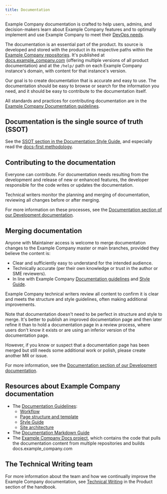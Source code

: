 ```yaml
---
title: Documentation
---
```


Example Company documentation is crafted to help users, admins, and decision-makers
learn about Example Company features and to optimally implement and use Example Company to meet
their [DevOps needs](https://about.example_company.com/stages-devops-lifecycle/).

The documentation is an essential part of the product. Its source is developed
and stored with the product in its respective paths within the
[Example Company repositories](https://docs.example_company.com/ee/development/documentation/site_architecture/#architecture).
It's published at [docs.example_company.com](https://docs.example_company.com) (offering multiple
versions of all product documentation) and at the `/help/` path on each Example Company
instance's domain, with content for that instance's version.

Our goal is to create documentation that is accurate and easy
to use. The documentation should be easy to browse or search for the information you need, and
it should be easy to contribute to the documentation itself.

All standards and practices for contributing documentation are in the
[Example Company Documentation guidelines](https://docs.example_company.com/ee/development/documentation/).

## Documentation is the single source of truth (SSOT)

See the [SSOT section in the Documentation Style Guide](https://docs.example_company.com/ee/development/documentation/styleguide/#documentation-is-the-single-source-of-truth-ssot),
and especially read the [docs-first methodology](https://docs.example_company.com/ee/development/documentation/styleguide/#docs-first-methodology).

## Contributing to the documentation

Everyone can contribute. For documentation needs resulting from the development
and release of new or enhanced features, the developer responsible for the code
writes or updates the documentation.

Technical writers monitor the planning and merging of documentation, reviewing
all changes before or after merging.

For more information on these processes, see the
[Documentation section of our Development documentation](https://docs.example_company.com/ee/development/documentation/).

## Merging documentation

Anyone with Maintainer access is welcome to merge documentation changes to the
Example Company master or main branches, provided they believe the content is:

- Clear and sufficiently easy to understand for the intended audience.
- Technically accurate (per their own knowledge or trust in the author or SME reviewers).
- In line with Example Company [Documentation guidelines](https://docs.example_company.com/ee/development/documentation/)
and [Style Guide](https://docs.example_company.com/ee/development/documentation/styleguide/).

Example Company technical writers review all content to confirm it is clear and
meets the structure and style guidelines, often making additional improvements.

Note that documentation doesn't need to be perfect in structure and style to
merge. It's better to publish an improved documentation page and then later
refine it than to hold a documentation page in a review process, where users
don't know it exists or are using an inferior version of the documentation page.

However, if you know or suspect that a documentation page has been merged but still needs some additional work or polish,
please create another MR or issue.

For more information, see the [Documentation section of our Development documentation](https://docs.example_company.com/ee/development/documentation/).

## Resources about Example Company documentation

- The [Documentation Guidelines](https://docs.example_company.com/ee/development/documentation/):
  - [Workflow](https://docs.example_company.com/ee/development/documentation/workflow.html)
  - [Page structure and template](https://docs.example_company.com/ee/development/documentation/topic_types/index.html)
  - [Style Guide](https://docs.example_company.com/ee/development/documentation/styleguide/)
  - [Site architecture](https://docs.example_company.com/ee/development/documentation/site_architecture/index.html)
- The [Documentation Markdown Guide](/docs/markdown-guide/)
- The [Example Company Docs project](https://example_company.com/example_company-org/example_company-docs/), which
contains the code that pulls the documentation content from multiple
repositories and builds docs.example_company.com

## The Technical Writing team

For more information about the team and how we continually improve
the Example Company documentation, see [Technical Writing](/handbook/product/ux/technical-writing)
in the Product section of the handbook.
